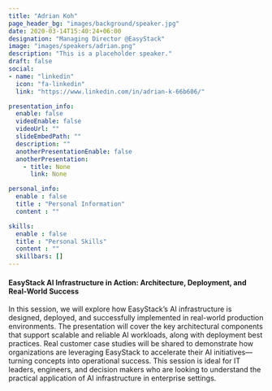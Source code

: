 ```yaml
---
title: "Adrian Koh"
page_header_bg: "images/background/speaker.jpg"
date: 2020-03-14T15:40:24+06:00
designation: "Managing Director @EasyStack"
image: "images/speakers/adrian.png"
description: "This is a placeholder speaker."
draft: false
social:
- name: "linkedin"
  icon: "fa-linkedin"
  link: "https://www.linkedin.com/in/adrian-k-66b606/"

presentation_info:
  enable: false
  videoEnable: false
  videoUrl: ""
  slideEmbedPath: ""
  description: ""
  anotherPresentationEnable: false
  anotherPresentation:
    - title: None
      link: None

personal_info:
  enable : false
  title : "Personal Information"
  content : ""

skills:
  enable : false
  title : "Personal Skills"
  content : ""
  skillbars: []
---
```


#### EasyStack AI Infrastructure in Action: Architecture, Deployment, and Real-World Success

In this session, we will explore how EasyStack’s AI infrastructure is designed, deployed, and successfully implemented in real-world production environments. The presentation will cover the key architectural components that support scalable and reliable AI workloads, along with deployment best practices. Real customer case studies will be shared to demonstrate how organizations are leveraging EasyStack to accelerate their AI initiatives—turning concepts into operational success. This session is ideal for IT leaders, engineers, and decision makers who are looking to understand the practical application of AI infrastructure in enterprise settings.
